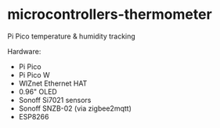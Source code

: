 # microcontrollers-thermometer
Pi Pico temperature &amp; humidity tracking

Hardware:
* Pi Pico
* Pi Pico W
* WIZnet Ethernet HAT
* 0.96" OLED
* Sonoff Si7021 sensors
* Sonoff SNZB-02 (via zigbee2mqtt)
* ESP8266
